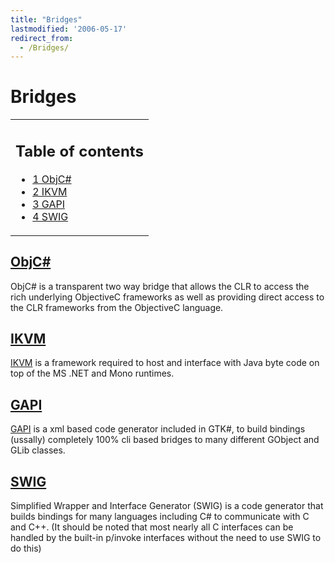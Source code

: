 ```yaml
---
title: "Bridges"
lastmodified: '2006-05-17'
redirect_from:
  - /Bridges/
---
```


Bridges
=======

<table>
<col width="100%" />
<tbody>
<tr class="odd">
<td align="left"><h2>Table of contents</h2>
<ul>
<li><a href="#objc">1 ObjC#</a></li>
<li><a href="#ikvm">2 IKVM</a></li>
<li><a href="#gapi">3 GAPI</a></li>
<li><a href="#swig">4 SWIG</a></li>
</ul></td>
</tr>
</tbody>
</table>

[ObjC\#](/ObjCSharp "ObjCSharp")
------------------------------------------------------------

ObjC\# is a transparent two way bridge that allows the CLR to access the rich underlying ObjectiveC frameworks as well as providing direct access to the CLR frameworks from the ObjectiveC language.

[IKVM](/IKVM "IKVM")
------------------------------------------------

[IKVM](/IKVM "IKVM") is a framework required to host and interface with Java byte code on top of the MS .NET and Mono runtimes.

[GAPI](/GAPI "GAPI")
------------------------------------------------

[GAPI](/GAPI "GAPI") is a xml based code generator included in GTK\#, to build bindings (ussally) completely 100% cli based bridges to many different GObject and GLib classes.

[SWIG](http://www.swig.org)
---------------------------

Simplified Wrapper and Interface Generator (SWIG) is a code generator that builds bindings for many languages including C\# to communicate with C and C++. (It should be noted that most nearly all C interfaces can be handled by the built-in p/invoke interfaces without the need to use SWIG to do this)

